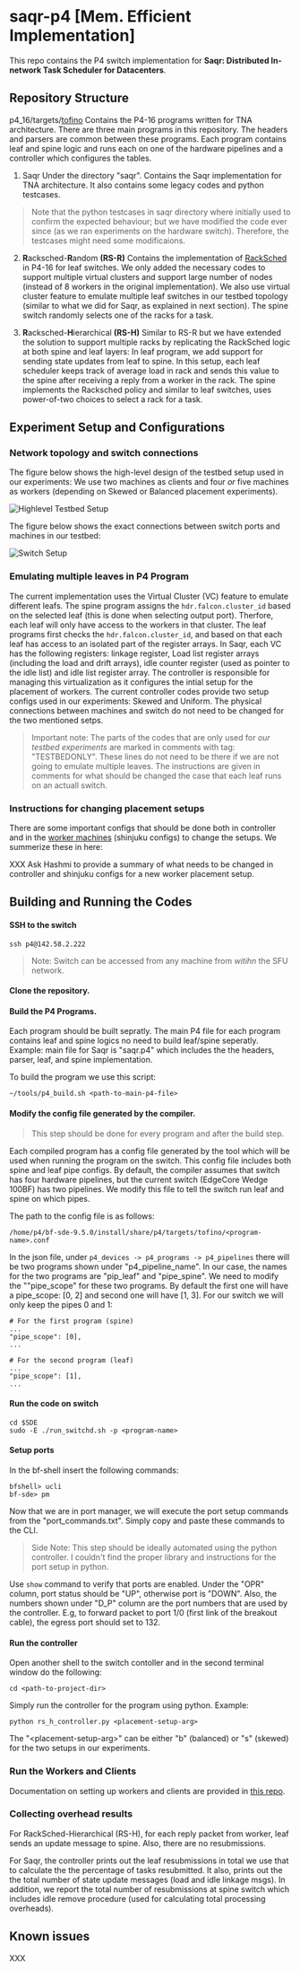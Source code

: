 
# saqr-p4 [Mem. Efficient Implementation]
This repo contains the P4 switch implementation for **Saqr: Distributed In-network Task Scheduler for Datacenters**.

## Repository Structure

p4_16/targets/[tofino](https://github.com/parhamyassini/saqr-p4/tree/master/p4_16/targets/tofino) Contains the P4-16 programs written for TNA architecture. 
There are three main programs in this repository. The headers and parsers are common between these programs. Each program contains leaf and spine logic and runs each on one of the hardware pipelines and a controller which configures the tables.  
1. Saqr
Under the directory "saqr". Contains the Saqr implementation for TNA architecture. It also contains some legacy codes and python testcases. 
>Note that the python testcases in saqr directory where initially used to confirm the expected behaviour; but we have modified the code ever since (as we ran experiments on the hardware switch). Therefore, the testcases might need some modificaions.
 
2. **R**acksched-**R**andom **(RS-R)**
 Contains the implementation of [RackSched](https://github.com/netx-repo/RackSched) in P4-16 for leaf switches. We only added the necessary codes to support multiple virtual clusters and support large number of nodes (instead of 8 workers in the original implementation). We also use virtual cluster feature to emulate multiple leaf switches in our testbed topology (similar to what we did for Saqr, as explained in next section). 
The spine switch randomly selects one of the racks for a task.

3. **R**acksched-**H**ierarchical **(RS-H)**
 Similar to RS-R but we have extended the solution to support multiple racks by replicating the RackSched logic at both spine and leaf layers:
In leaf program, we add support for sending state updates from leaf to spine. In this setup, each leaf scheduler keeps track of average load in rack and sends this value to the spine after receiving a reply from a worker in the rack.
The spine implements the Racksched policy and similar to leaf switches, uses power-of-two choices to select a rack for a task. 

## Experiment Setup and Configurations
### Network topology and switch connections
The figure below shows the high-level design of the testbed setup used in our experiments: 
We use two machines as clients and four *or* five machines as workers (depending on Skewed or Balanced placement experiments).

![Highlevel Testbed Setup](./figs/testbed_setup.png)

The figure below shows the exact connections between switch ports and machines in our testbed:

![Switch Setup](./figs/switch_connection_setup.png)

### Emulating multiple leaves in P4 Program
The current implementation uses the Virtual Cluster (VC) feature to emulate different leafs. The spine program assigns the ```hdr.falcon.cluster_id``` based on the selected leaf (this is done when selecting output port). Therfore, each leaf will only have access to the workers in that cluster. 
 The leaf programs first checks the ```hdr.falcon.cluster_id```, and based on that each leaf has access to an isolated part of the register arrays. In Saqr, each VC has the following registers:   linkage register, Load list register arrays (including the load and drift arrays), idle counter register (used as pointer to the idle list) and idle list register array. 
The controller is responsible for managing this virtualization as it configures the intial setup for the placement of workers. The current controller codes provide two setup configs used in our experiments: Skewed and Uniform.
The physical connections between machines and switch do not need to be changed for the two mentioned setps.
> Important note: The parts of the codes that are only used for *our testbed experiments* are marked in comments with tag: "TESTBEDONLY". These lines do not need to be there if we are not going to emulate multiple leaves. The instructions are given in comments for what should be changed the case that each leaf runs on an actuall switch.

### Instructions for changing placement setups
There are some important configs that should be done both in controller and in the [worker machines](https://github.com/parhamyassini/saqr-app-eval) (shinjuku configs) to change the setups.
We summerize these in here:

XXX Ask Hashmi to provide a summary of what needs to be changed in controller and shinjuku configs for a new worker placement setup. 

## Building and Running the Codes

#### SSH to the switch 
```
ssh p4@142.58.2.222
```
> Note: Switch can be accessed from any machine from *witihn* the SFU network. 

#### Clone the repository.

#### Build the P4 Programs.
Each program should be built sepratly. The main P4 file for each program contains leaf and spine logics no need to build leaf/spine seperatly. Example: main file for Saqr is "saqr.p4" which includes the the headers, parser, leaf, and spine implementation.

To build the program we use this script:
```
~/tools/p4_build.sh <path-to-main-p4-file>
```

#### Modify the config file generated by the compiler.
> This step should be done for every program and after the build step.

Each compiled program has a config file generated by the tool which will be used when running the program on the switch. This config file includes both spine and leaf pipe configs. By default, the compiler assumes that switch has four hardware pipelines, but the current switch (EdgeCore Wedge 100BF) has two pipelines. We modify this file to tell the switch run leaf and spine on which pipes. 

The path to the config file is as follows:
```
/home/p4/bf-sde-9.5.0/install/share/p4/targets/tofino/<program-name>.conf
```
In the json file, under ```p4_devices -> p4_programs -> p4_pipelines``` there will be two programs shown under "p4_pipeline_name". In our case, the names for the two programs are "pip_leaf" and "pipe_spine". We need to modify the ""pipe_scope" for these two programs. By default the first one will have a pipe_scope: [0, 2] and second one will have [1, 3]. 
For our switch we will only keep the pipes 0 and 1: 
```
# For the first program (spine)
...
"pipe_scope": [0],
...

# For the second program (leaf)
...
"pipe_scope": [1],
...
``` 

#### Run the code on switch
```
cd $SDE
sudo -E ./run_switchd.sh -p <program-name>
```

#### Setup ports
In the bf-shell insert the following commands:
```
bfshell> ucli
bf-sde> pm
```

Now that we are in port manager, we will execute the port setup commands from the "port_commands.txt".
Simply copy and paste these commands to the CLI. 

> Side Note: This step should be ideally automated using the python controller. I couldn't find the proper library and instructions for the port setup in python.

Use ```show``` command to verify that ports are enabled. Under the "OPR" column,  port status should be "UP", otherwise port is "DOWN". Also, the numbers shown under "D_P" column are the port numbers that are used by the controller. E.g, to forward packet to port 1/0 (first link of the breakout cable), the egress port should set to 132. 

#### Run the controller
Open another shell to the switch contoller and in the second terminal window do the following:

```
cd <path-to-project-dir>
```
Simply run the controller for the program using python. Example:
```
python rs_h_controller.py <placement-setup-arg>
```
The "\<placement-setup-arg\>" can be either "b" (balanced) or "s" (skewed) for the two setups in our experiments.

### Run the Workers and Clients
Documentation on setting up workers and clients are provided in [this repo](https://github.com/parhamyassini/saqr-app-eval).

### Collecting overhead results
For RackSched-Hierarchical (RS-H), for each reply packet from worker, leaf sends an update message to spine. Also, there are no resubmissions.

For Saqr, the controller prints out the leaf resubmissions in total we use that to calculate the the percentage of tasks resubmitted. It also, prints out the the total number of state update messages (load and idle linkage msgs). In addition, we report the total number of resubmissions at spine switch which includes idle remove procedure (used for calculating total processing overheads).

## Known issues
 XXX
